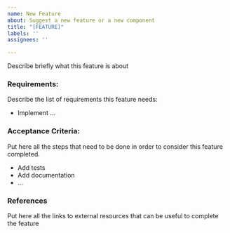 ```yaml
---
name: New Feature
about: Suggest a new feature or a new component
title: "[FEATURE]"
labels: ''
assignees: ''

---
```


Describe briefly what this feature is about

### Requirements:
Describe the list of requirements this feature needs:
- Implement ...

### Acceptance Criteria:
Put here all the steps that need to be done in order to consider this feature completed.
- Add tests
- Add documentation
- ...

### References
Put here all the links to external resources that can be useful to complete the feature
